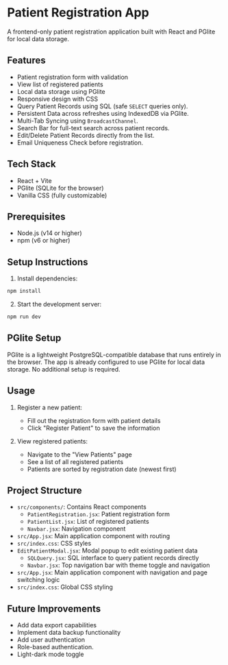 # Patient Registration App

A frontend-only patient registration application built with React and PGlite for local data storage.

## Features
- Patient registration form with validation
- View list of registered patients
- Local data storage using PGlite
- Responsive design with CSS
- Query Patient Records using SQL (safe `SELECT` queries only).
- Persistent Data across refreshes using IndexedDB via PGlite.
- Multi-Tab Syncing using `BroadcastChannel`.
- Search Bar for full-text search across patient records.
- Edit/Delete Patient Records directly from the list.
- Email Uniqueness Check before registration.

##  Tech Stack
- React + Vite
- PGlite (SQLite for the browser)
- Vanilla CSS (fully customizable)

## Prerequisites
- Node.js (v14 or higher)
- npm (v6 or higher)

## Setup Instructions

1. Install dependencies:
```bash
npm install
```

2. Start the development server:
```bash
npm run dev
```


## PGlite Setup

PGlite is a lightweight PostgreSQL-compatible database that runs entirely in the browser. The app is already configured to use PGlite for local data storage. No additional setup is required.

## Usage

1. Register a new patient:
   - Fill out the registration form with patient details
   - Click "Register Patient" to save the information

2. View registered patients:
   - Navigate to the "View Patients" page
   - See a list of all registered patients
   - Patients are sorted by registration date (newest first)

## Project Structure

- `src/components/`: Contains React components
  - `PatientRegistration.jsx`: Patient registration form
  - `PatientList.jsx`: List of registered patients
  - `Navbar.jsx`: Navigation component
- `src/App.jsx`: Main application component with routing
- `src/index.css`: CSS styles
- `EditPatientModal.jsx`: Modal popup to edit existing patient data
  - `SQLQuery.jsx`: SQL interface to query patient records directly
  - `Navbar.jsx`: Top navigation bar with theme toggle and navigation
- `src/App.jsx`: Main application component with navigation and page switching logic
- `src/index.css`: Global CSS styling

## Future Improvements
- Add data export capabilities
- Implement data backup functionality
- Add user authentication
- Role-based authentication.
- Light-dark mode toggle
